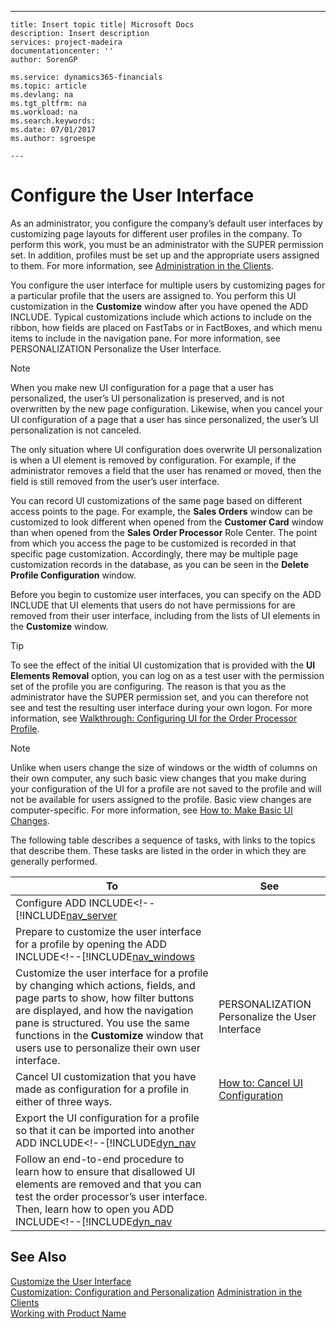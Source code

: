 ---
    title: Insert topic title| Microsoft Docs
    description: Insert description
    services: project-madeira
    documentationcenter: ''
    author: SorenGP

    ms.service: dynamics365-financials
    ms.topic: article
    ms.devlang: na
    ms.tgt_pltfrm: na
    ms.workload: na
    ms.search.keywords:
    ms.date: 07/01/2017
    ms.author: sgroespe

    ---
# Configure the User Interface
As an administrator, you configure the company’s default user interfaces by customizing page layouts for different user profiles in the company. To perform this work, you must be an administrator with the SUPER permission set. In addition, profiles must be set up and the appropriate users assigned to them. For more information, see [Administration in the Clients](../administration-in-the-clients.md).  
  
 You configure the user interface for multiple users by customizing pages for a particular profile that the users are assigned to. You perform this UI customization in the **Customize** window after you have opened the ADD INCLUDE<!--[!INCLUDE[nav_windows](../../includes/dyn_nav_md.md)]-->. Typical customizations include which actions to include on the ribbon, how fields are placed on FastTabs or in FactBoxes, and which menu items to include in the navigation pane. For more information, see PERSONALIZATION Personalize the User Interface.  
  
> [!NOTE]  
>  When you make new UI configuration for a page that a user has personalized, the user’s UI personalization is preserved, and is not overwritten by the new page configuration. Likewise, when you cancel your UI configuration of a page that a user has since personalized, the user’s UI personalization is not canceled.  
>   
>  The only situation where UI configuration does overwrite UI personalization is when a UI element is removed by configuration. For example, if the administrator removes a field that the user has renamed or moved, then the field is still removed from the user’s user interface.  
  
 You can record UI customizations of the same page based on different access points to the page. For example, the **Sales Orders** window can be customized to look different when opened from the **Customer Card** window than when opened from the **Sales Order Processor** Role Center. The point from which you access the page to be customized is recorded in that specific page customization. Accordingly, there may be multiple page customization records in the database, as you can be seen in the **Delete Profile Configuration** window.  
  
 Before you begin to customize user interfaces, you can specify on the ADD INCLUDE<!--[!INCLUDE[nav_server](../../includes/nav_server_md.md)]--> that UI elements that users do not have permissions for are removed from their user interface, including from the lists of UI elements in the **Customize** window.  
  
> [!TIP]  
>  To see the effect of the initial UI customization that is provided with the **UI Elements Removal** option, you can log on as a test user with the permission set of the profile you are configuring. The reason is that you as the administrator have the SUPER permission set, and you can therefore not see and test the resulting user interface during your own logon. For more information, see [Walkthrough: Configuring UI for the Order Processor Profile](../walkthrough-configuring-ui-for-the-order-processor-profile.md).  
  
> [!NOTE]  
>  Unlike when users change the size of windows or the width of columns on their own computer, any such basic view changes that you make during your configuration of the UI for a profile are not saved to the profile and will not be available for users assigned to the profile. Basic view changes are computer-specific. For more information, see [How to: Make Basic UI Changes](../how-to-make-basic-ui-changes.md).  
  
 The following table describes a sequence of tasks, with links to the topics that describe them. These tasks are listed in the order in which they are generally performed.  
  
|**To**|**See**|  
|------------|-------------|  
|Configure ADD INCLUDE<!--[!INCLUDE[nav_server](../../includes/removing-elements-from-the-user-interface-according-to-permissions.md)|  
|Prepare to customize the user interface for a profile by opening the ADD INCLUDE<!--[!INCLUDE[nav_windows](../../includes/how-to-open-microsoft-dynamics-nav-in-configuration-mode.md)|  
|Customize the user interface for a profile by changing which actions, fields, and page parts to show, how filter buttons are displayed, and how the navigation pane is structured. You use the same functions in the **Customize** window that users use to personalize their own user interface.|PERSONALIZATION Personalize the User Interface|  
|Cancel UI customization that you have made as configuration for a profile in either of three ways.|[How to: Cancel UI Configuration](../how-to-cancel-ui-configuration.md)|  
|Export the UI configuration for a profile so that it can be imported into another ADD INCLUDE<!--[!INCLUDE[dyn_nav](../../includes/how-to-export-or-import-profiles.md)|  
|Follow an end-to-end procedure to learn how to ensure that disallowed UI elements are removed and that you can test the order processor’s user interface. Then, learn how to open you ADD INCLUDE<!--[!INCLUDE[dyn_nav](../../includes/walkthrough-configuring-ui-for-the-order-processor-profile.md)|  
  
## See Also  
 [Customize the User Interface](../customize-the-user-interface.md)   
 [Customization: Configuration and Personalization](http://msdn.microsoft.com/en-us/library/jj677170\(v=nav.70\).aspx)   
 [Administration in the Clients](../administration-in-the-clients.md)   
 [Working with Product Name](../working-with-$-p_1-product-name-$-.md)